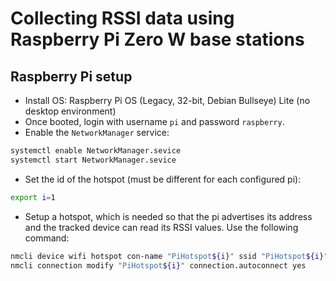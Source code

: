 # Collecting RSSI data using Raspberry Pi Zero W base stations

## Raspberry Pi setup

- Install OS: Raspberry Pi OS (Legacy, 32-bit, Debian Bullseye) Lite (no desktop environment)
- Once booted, login with username `pi` and password `raspberry`.
- Enable the `NetworkManager` service:
```sh
systemctl enable NetworkManager.sevice
systemctl start NetworkManager.sevice
```
- Set the id of the hotspot (must be different for each configured pi):
```sh
export i=1
```
- Setup a hotspot, which is needed so that the pi advertises its address and the tracked device can read its RSSI values. Use the following command:
```sh
nmcli device wifi hotspot con-name "PiHotspot${i}" ssid "PiHotspot${i}" password "password"
nmcli connection modify "PiHotspot${i}" connection.autoconnect yes
```
